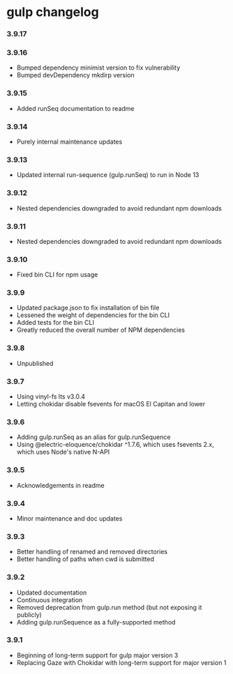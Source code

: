 # gulp changelog

### 3.9.17

### 3.9.16
* Bumped dependency minimist version to fix vulnerability
* Bumped devDependency mkdirp version

### 3.9.15
* Added runSeq documentation to readme

### 3.9.14
* Purely internal maintenance updates

### 3.9.13
* Updated internal run-sequence (gulp.runSeq) to run in Node 13

### 3.9.12
* Nested dependencies downgraded to avoid redundant npm downloads

### 3.9.11
* Nested dependencies downgraded to avoid redundant npm downloads

### 3.9.10
* Fixed bin CLI for npm usage

### 3.9.9
* Updated package.json to fix installation of bin file
* Lessened the weight of dependencies for the bin CLI
* Added tests for the bin CLI
* Greatly reduced the overall number of NPM dependencies

### 3.9.8
* Unpublished

### 3.9.7
* Using vinyl-fs lts v3.0.4
* Letting chokidar disable fsevents for macOS El Capitan and lower

### 3.9.6
* Adding gulp.runSeq as an alias for gulp.runSequence
* Using @electric-eloquence/chokidar ^1.7.6, which uses fsevents 2.x, which uses Node's native N-API

### 3.9.5
* Acknowledgements in readme

### 3.9.4
* Minor maintenance and doc updates

### 3.9.3
* Better handling of renamed and removed directories
* Better handling of paths when cwd is submitted

### 3.9.2
* Updated documentation
* Continuous integration
* Removed deprecation from gulp.run method (but not exposing it publicly)
* Adding gulp.runSequence as a fully-supported method

### 3.9.1
* Beginning of long-term support for gulp major version 3
* Replacing Gaze with Chokidar with long-term support for major version 1
